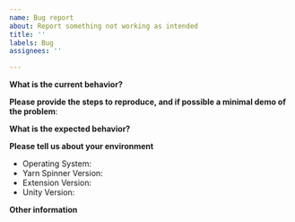 ```yaml
---
name: Bug report
about: Report something not working as intended
title: ''
labels: Bug
assignees: ''

---
```


**What is the current behavior?**

<!-- Please describe what you're seeing. -->

**Please provide the steps to reproduce, and if possible a minimal demo of the problem**:

<!-- Please give us as much detail as you can, so that we can reproduce the issue. If possible, please consider uploading a demo project that demonstrates the problem. -->

**What is the expected behavior?**

<!-- What do you expect to see instead of what's happening now? -->

**Please tell us about your environment**
  
  - Operating System: 
  - Yarn Spinner Version: 
  - Extension Version: 
  - Unity Version:

**Other information** 

<!-- For example, a detailed explanation, stacktraces, related issues, suggestions how to fix, links for us to have context, screenshots... -->
